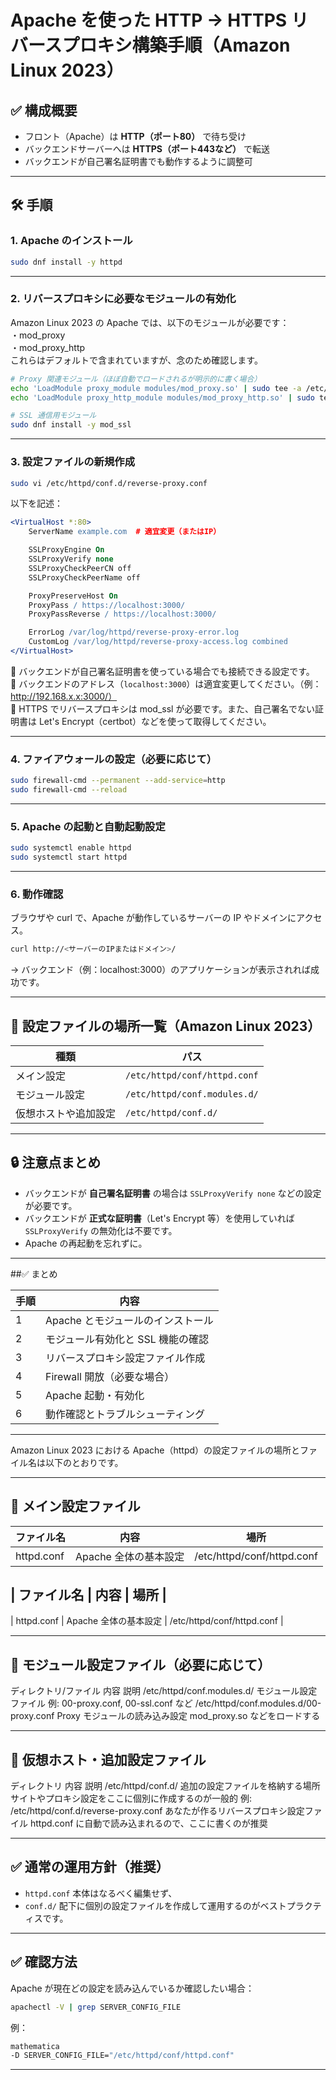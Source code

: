 # Apache を使った HTTP → HTTPS リバースプロキシ構築手順（Amazon Linux 2023）

## ✅ 構成概要

- フロント（Apache）は **HTTP（ポート80）** で待ち受け
- バックエンドサーバーへは **HTTPS（ポート443など）** で転送
- バックエンドが自己署名証明書でも動作するように調整可

---

## 🛠 手順

### 1. Apache のインストール

```bash
sudo dnf install -y httpd
```

---

### 2. リバースプロキシに必要なモジュールの有効化

Amazon Linux 2023 の Apache では、以下のモジュールが必要です：  
・mod_proxy  
・mod_proxy_http  
これらはデフォルトで含まれていますが、念のため確認します。  

```bash
# Proxy 関連モジュール（ほぼ自動でロードされるが明示的に書く場合）
echo 'LoadModule proxy_module modules/mod_proxy.so' | sudo tee -a /etc/httpd/conf.modules.d/00-proxy.conf
echo 'LoadModule proxy_http_module modules/mod_proxy_http.so' | sudo tee -a /etc/httpd/conf.modules.d/00-proxy.conf

# SSL 通信用モジュール
sudo dnf install -y mod_ssl
```

---

### 3. 設定ファイルの新規作成

```bash
sudo vi /etc/httpd/conf.d/reverse-proxy.conf
```

以下を記述：

```apache
<VirtualHost *:80>
    ServerName example.com  # 適宜変更（またはIP）

    SSLProxyEngine On
    SSLProxyVerify none
    SSLProxyCheckPeerCN off
    SSLProxyCheckPeerName off

    ProxyPreserveHost On
    ProxyPass / https://localhost:3000/
    ProxyPassReverse / https://localhost:3000/

    ErrorLog /var/log/httpd/reverse-proxy-error.log
    CustomLog /var/log/httpd/reverse-proxy-access.log combined
</VirtualHost>
```

🔸 バックエンドが自己署名証明書を使っている場合でも接続できる設定です。  
🔸 バックエンドのアドレス（`localhost:3000`）は適宜変更してください。（例：http://192.168.x.x:3000/）  
🔸 HTTPS でリバースプロキシは mod_ssl が必要です。また、自己署名でない証明書は Let's Encrypt（certbot）などを使って取得してください。  

---

### 4. ファイアウォールの設定（必要に応じて）

```bash
sudo firewall-cmd --permanent --add-service=http
sudo firewall-cmd --reload
```

---

### 5. Apache の起動と自動起動設定

```bash
sudo systemctl enable httpd
sudo systemctl start httpd
```

---

### 6. 動作確認

ブラウザや curl で、Apache が動作しているサーバーの IP やドメインにアクセス。

```bash
curl http://<サーバーのIPまたはドメイン>/
```

→ バックエンド（例：localhost:3000）のアプリケーションが表示されれば成功です。

---

## 📁 設定ファイルの場所一覧（Amazon Linux 2023）

| 種類 | パス |
|------|------|
| メイン設定 | `/etc/httpd/conf/httpd.conf` |
| モジュール設定 | `/etc/httpd/conf.modules.d/` |
| 仮想ホストや追加設定 | `/etc/httpd/conf.d/` |

---

## 🔒 注意点まとめ

- バックエンドが **自己署名証明書** の場合は `SSLProxyVerify none` などの設定が必要です。
- バックエンドが **正式な証明書**（Let's Encrypt 等）を使用していれば `SSLProxyVerify` の無効化は不要です。
- Apache の再起動を忘れずに。

---

##✅ まとめ

| 手順 | 内容 |
|------|------|
| 1 | Apache とモジュールのインストール |
| 2 | モジュール有効化と SSL 機能の確認 |
| 3 | リバースプロキシ設定ファイル作成 |
| 4 | Firewall 開放（必要な場合） |
| 5 | Apache 起動・有効化 |
| 6 | 動作確認とトラブルシューティング |

---

Amazon Linux 2023 における Apache（httpd）の設定ファイルの場所とファイル名は以下のとおりです。

---

## 📁 メイン設定ファイル
| ファイル名 | 内容 | 場所 |
|------|------|------|
| httpd.conf | Apache 全体の基本設定 | /etc/httpd/conf/httpd.conf |

| ファイル名 | 内容 | 場所 |
------------------
| httpd.conf | Apache 全体の基本設定 | /etc/httpd/conf/httpd.conf |

---

## 📁 モジュール設定ファイル（必要に応じて）
ディレクトリ/ファイル	内容	説明
/etc/httpd/conf.modules.d/	モジュール設定ファイル	例: 00-proxy.conf, 00-ssl.conf など
/etc/httpd/conf.modules.d/00-proxy.conf	Proxy モジュールの読み込み設定	mod_proxy.so などをロードする

---

## 📁 仮想ホスト・追加設定ファイル
ディレクトリ	内容	説明
/etc/httpd/conf.d/	追加の設定ファイルを格納する場所	サイトやプロキシ設定をここに個別に作成するのが一般的
例: /etc/httpd/conf.d/reverse-proxy.conf	あなたが作るリバースプロキシ設定ファイル	httpd.conf に自動で読み込まれるので、ここに書くのが推奨

---

## ✅ 通常の運用方針（推奨）
- `httpd.conf` 本体はなるべく編集せず、
- `conf.d/` 配下に個別の設定ファイルを作成して運用するのがベストプラクティスです。

---

## ✅ 確認方法
Apache が現在どの設定を読み込んでいるか確認したい場合：

```bash
apachectl -V | grep SERVER_CONFIG_FILE
```

例：

```bash
mathematica
-D SERVER_CONFIG_FILE="/etc/httpd/conf/httpd.conf"
```

---
